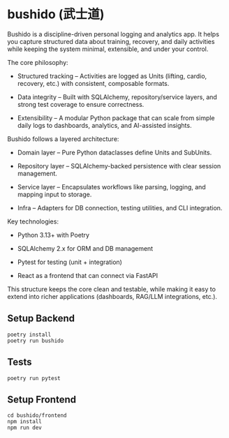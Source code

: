 # bushido (武士道)
Bushido is a discipline-driven personal logging and analytics app. It helps you capture structured data about training, recovery, and daily activities while keeping the system minimal, extensible, and under your control.

The core philosophy:

* Structured tracking – Activities are logged as Units (lifting, cardio, recovery, etc.) with consistent, composable formats.

* Data integrity – Built with SQLAlchemy, repository/service layers, and strong test coverage to ensure correctness.

* Extensibility – A modular Python package that can scale from simple daily logs to dashboards, analytics, and AI-assisted insights.

Bushido follows a layered architecture:

* Domain layer – Pure Python dataclasses define Units and SubUnits.

* Repository layer – SQLAlchemy-backed persistence with clear session management.

* Service layer – Encapsulates workflows like parsing, logging, and mapping input to storage.

* Infra – Adapters for DB connection, testing utilities, and CLI integration.

Key technologies:

* Python 3.13+ with Poetry

* SQLAlchemy 2.x for ORM and DB management

* Pytest for testing (unit + integration)

* React as a frontend that can connect via FastAPI

This structure keeps the core clean and testable, while making it easy to extend into richer applications (dashboards, RAG/LLM integrations, etc.).
## Setup Backend
```
poetry install 
poetry run bushido
```

## Tests
```
poetry run pytest
```

## Setup Frontend
```
cd bushido/frontend
npm install
npm run dev
```
